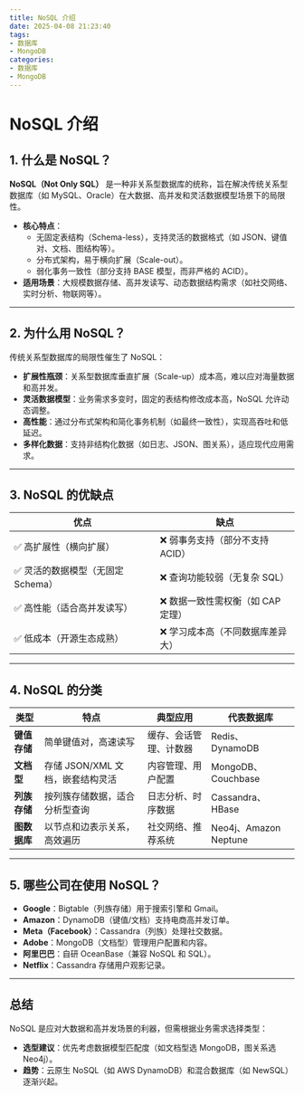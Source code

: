 ```yaml
---
title: NoSQL 介绍
date: 2025-04-08 21:23:40
tags:
- 数据库
- MongoDB
categories:
- 数据库
- MongoDB
---
```


# NoSQL 介绍

## **1. 什么是 NoSQL？**

**NoSQL（Not Only SQL）** 是一种非关系型数据库的统称，旨在解决传统关系型数据库（如 MySQL、Oracle）在大数据、高并发和灵活数据模型场景下的局限性。  

- **核心特点**：  
  - 无固定表结构（Schema-less），支持灵活的数据格式（如 JSON、键值对、文档、图结构等）。  
  - 分布式架构，易于横向扩展（Scale-out）。  
  - 弱化事务一致性（部分支持 BASE 模型，而非严格的 ACID）。  
- **适用场景**：大规模数据存储、高并发读写、动态数据结构需求（如社交网络、实时分析、物联网等）。

---

## **2. 为什么用 NoSQL？**

传统关系型数据库的局限性催生了 NoSQL：  
- **扩展性瓶颈**：关系型数据库垂直扩展（Scale-up）成本高，难以应对海量数据和高并发。  
- **灵活数据模型**：业务需求多变时，固定的表结构修改成本高，NoSQL 允许动态调整。  
- **高性能**：通过分布式架构和简化事务机制（如最终一致性），实现高吞吐和低延迟。  
- **多样化数据**：支持非结构化数据（如日志、JSON、图关系），适应现代应用需求。

---

## **3. NoSQL 的优缺点**

| **优点**                          | **缺点**                          |
| --------------------------------- | --------------------------------- |
| ✅ 高扩展性（横向扩展）            | ❌ 弱事务支持（部分不支持 ACID）   |
| ✅ 灵活的数据模型（无固定 Schema） | ❌ 查询功能较弱（无复杂 SQL）      |
| ✅ 高性能（适合高并发读写）        | ❌ 数据一致性需权衡（如 CAP 定理） |
| ✅ 低成本（开源生态成熟）          | ❌ 学习成本高（不同数据库差异大）  |

---

## **4. NoSQL 的分类**

| **类型**     | **特点**                         | **典型应用**           | **代表数据库**        |
| ------------ | -------------------------------- | ---------------------- | --------------------- |
| **键值存储** | 简单键值对，高速读写             | 缓存、会话管理、计数器 | Redis、DynamoDB       |
| **文档型**   | 存储 JSON/XML 文档，嵌套结构灵活 | 内容管理、用户配置     | MongoDB、Couchbase    |
| **列族存储** | 按列簇存储数据，适合分析型查询   | 日志分析、时序数据     | Cassandra、HBase      |
| **图数据库** | 以节点和边表示关系，高效遍历     | 社交网络、推荐系统     | Neo4j、Amazon Neptune |

---

## **5. 哪些公司在使用 NoSQL？**

- **Google**：Bigtable（列族存储）用于搜索引擎和 Gmail。  
- **Amazon**：DynamoDB（键值/文档）支持电商高并发订单。  
- **Meta（Facebook）**：Cassandra（列族）处理社交数据。  
- **Adobe**：MongoDB（文档型）管理用户配置和内容。  
- **阿里巴巴**：自研 OceanBase（兼容 NoSQL 和 SQL）。  
- **Netflix**：Cassandra 存储用户观影记录。  

---

## **总结**

NoSQL 是应对大数据和高并发场景的利器，但需根据业务需求选择类型：  
- **选型建议**：优先考虑数据模型匹配度（如文档型选 MongoDB，图关系选 Neo4j）。  
- **趋势**：云原生 NoSQL（如 AWS DynamoDB）和混合数据库（如 NewSQL）逐渐兴起。
